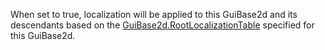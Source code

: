 When set to true, localization will be applied to this GuiBase2d and its descendants based on the [GuiBase2d.RootLocalizationTable](https://developer.roblox.com/en-us/api-reference/property/GuiBase2d/RootLocalizationTable) specified for this GuiBase2d.